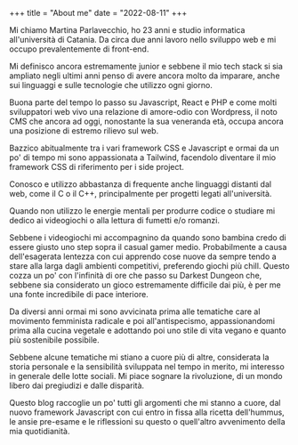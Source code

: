 +++
title = "About me"
date = "2022-08-11"
+++

Mi chiamo Martina Parlavecchio, ho 23 anni e studio informatica all'università di Catania. Da circa due anni lavoro nello sviluppo web e mi occupo prevalentemente di front-end.

Mi definisco ancora estremamente junior e sebbene il mio tech stack si sia ampliato negli ultimi anni penso di avere ancora molto da imparare, anche sui linguaggi e sulle tecnologie che utilizzo ogni giorno.

Buona parte del tempo lo passo su Javascript, React e PHP e come molti sviluppatori web vivo una relazione di amore-odio con Wordpress, il noto CMS che ancora ad oggi, nonostante la sua veneranda età, occupa ancora una posizione di estremo rilievo sul web.

Bazzico abitualmente tra i vari framework CSS e Javascript e ormai da un po' di tempo mi sono appassionata a Tailwind, facendolo diventare il mio framework CSS di riferimento per i side project.

Conosco e utilizzo abbastanza di frequente anche linguaggi distanti dal web, come il C o il C++, principalmente per progetti legati all'università.

Quando non utilizzo le energie mentali per produrre codice o studiare mi dedico ai videogiochi o alla lettura di fumetti e/o romanzi.

Sebbene i videogiochi mi accompagnino da quando sono bambina credo di essere giusto uno step sopra il casual gamer medio. Probabilmente a causa dell'esagerata lentezza con cui apprendo cose nuove da sempre tendo a stare alla larga dagli ambienti competitivi, preferendo giochi più chill. Questo cozza un po' con l'infinità di ore che passo su Darkest Dungeon che, sebbene sia considerato un gioco estremamente difficile dai più, è per me una fonte incredibile di pace interiore.

Da diversi anni ormai mi sono avvicinata prima alle tematiche care al movimento femminista radicale e poi all'antispecismo, appassionandomi prima alla cucina vegetale e adottando poi uno stile di vita vegano e quanto più sostenibile possibile.

Sebbene alcune tematiche mi stiano a cuore più di altre, considerata la storia personale e la sensibilità sviluppata nel tempo in merito, mi interesso in generale delle lotte sociali. Mi piace sognare la rivoluzione, di un mondo libero dai pregiudizi e dalle disparità.

Questo blog raccoglie un po' tutti gli argomenti che mi stanno a cuore, dal nuovo framework Javascript con cui entro in fissa alla ricetta dell'hummus, le ansie pre-esame e le riflessioni su questo o quell'altro avvenimento della mia quotidianità.
